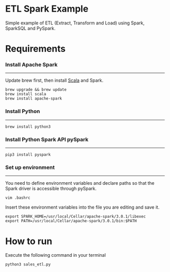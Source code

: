 # ETL Spark Example

Simple example of ETL (Extract, Transform and Load) using Spark, SparkSQL and PySpark.

# Requirements

### Install Apache Spark
------------------------
Update brew first, then install [Scala](http://www.scala-lang.org/) and Spark.

```shell
brew upgrade && brew update
brew install scala
brew install apache-spark
```

### Install Python
------------------------

```shell
brew install python3
```

### Install Python Spark API pySpark
------------------------

```shell
pip3 install pyspark
```

### Set up environment
------------------------
You need to define environment variables and declare paths so that the Spark driver is accessible through pySpark.

```shell
vim .bashrc
```

Insert these environment variables into the file you are editing and save it.

```shell
export SPARK_HOME=/usr/local/Cellar/apache-spark/3.0.1/libexec
export PATH=/usr/local/Cellar/apache-spark/3.0.1/bin:$PATH
```

# How to run

Execute the following command in your terminal

```shell
python3 sales_etl.py
```
